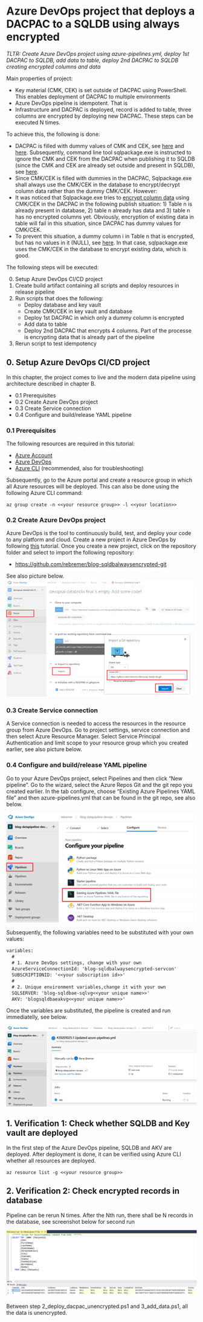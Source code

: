 # Azure DevOps project that deploys a DACPAC to a SQLDB using always encrypted 

*TLTR: Create Azure DevOps project using azure-pipelines.yml, deploy 1st DACPAC to SQLDB, add data to table, deploy 2nd DACPAC to SQLDB creating encrypted columns and data*

Main properties of project:

-	Key material (CMK, CEK) is set outside of DACPAC using PowerShell. This enables deployment of DACPAC to multiple environments 
-	Azure DevOps pipeline is idempotent. That is
  - Infrastructure and DACPAC is deployed, record is added to table, three columns are encrypted by deploying new DACPAC. These steps can be executed N times.

To achieve this, the following is done:
-	DACPAC is filled with dummy values of CMK and CEK, see [here](https://github.com/rebremer/blog-sqldbalwaysencrypted-git/blob/master/data/testdacpacsql-dummycolumn-encrypted/model.sql#L510) and [here](https://github.com/rebremer/blog-sqldbalwaysencrypted-git/blob/master/data/testdacpacsql-dummycolumn-encrypted/model.sql#L517). Subsequently, command line tool sqlpackage.exe is instructed to ignore the CMK and CEK from the DACPAC when publishing it to SQLDB (since the CMK and CEK are already set outside and present in SQLDB), see [here](https://github.com/rebremer/blog-sqldbalwaysencrypted-git/blob/master/data/testdacpacsql-dummycolumn-encrypted/model.sql#L517). 
-	Since CMK/CEK is filled with dummies in the DACPAC, Sqlpackage.exe shall always use the CMK/CEK in the database to encrypt/decrypt column data rather than the dummy CMK/CEK. However:
 - It was noticed that Sqlpackage.exe tries to [encrypt column data](https://docs.microsoft.com/en-us/sql/relational-databases/security/encryption/configure-always-encrypted-using-dacpac?view=sql-server-ver15) using CMK/CEK in the DACPAC in the following publish situation: 1) Table n is already present in database, 2) table n already has data and 3) table n has no encrypted columns yet. Obviously, encryption of existing data in table will fail in this situation, since DACPAC has dummy values for CMK/CEK. 
 - To prevent this situation, a dummy column i in Table n that is encrypted, but has no values in it (NULL), see [here](https://github.com/rebremer/blog-sqldbalwaysencrypted-git/blob/master/data/testdacpacsql-dummycolumn-encrypted/model.sql#L52). In that case, sqlpackage.exe uses the CMK/CEK in the database to encrypt existing data, which is good.

The following steps will be executed:

0. Setup Azure DevOps CI/CD project 
1. Create build artifact containing all scripts and deploy resources in release pipeline
2. Run scripts that does the following:
   - Deploy database and key vault
   - Create CMK/CEK in key vault and database
   - Deploy 1st DACPAC in which only a dummy column is encrypted
   - Add data to table
   - Deploy 2nd DACPAC that encrypts 4 columns. Part of the processe is encrypting data that is already part of the pipeline
3. Rerun script to test idempotency

## 0. Setup Azure DevOps CI/CD project 

In this chapter, the project comes to live and the modern data pipeline using architecture described in chapter B.
- 0.1 Prerequisites
- 0.2 Create Azure DevOps project
- 0.3 Create Service connection
- 0.4 Configure and build/release YAML pipeline

### 0.1 Prerequisites

The following resources are required in this tutorial:

- [Azure Account](https://azure.microsoft.com/en-us/free/)
- [Azure DevOps](https://azure.microsoft.com/en-us/services/devops/)
- [Azure CLI](https://docs.microsoft.com/en-us/cli/azure/install-azure-cli?view=azure-cli-latest) (recommended, also for troubleshooting)

Subsequently, go to the Azure portal and create a resource group in which all Azure resources will be deployed. This can also be done using the following Azure CLI command:

```azurecli-interactive
az group create -n <<your resource group>> -l <<your location>>
```

### 0.2 Create Azure DevOps project

Azure DevOps is the tool to continuously build, test, and deploy your code to any platform and cloud. Create a new project in Azure DevOps by following [this](https://docs.microsoft.com/en-us/azure/devops/organizations/projects/create-project?view=azure-devops&tabs=preview-page&viewFallbackFrom=vsts) tutorial. Once you create a new project, click on the repository folder and select to import the following repository:

- https://github.com/rebremer/blog-sqldbalwaysencrypted-git

See also picture below. 
![Architecture](pictures/add_repository.png)

### 0.3 Create Service connection

A Service connection is needed to access the resources in the resource group from Azure DevOps. Go to project settings, service connection and then select Azure Resource Manager. Select Service Principal Authentication and limit scope to your resource group which you created earlier, see also picture below.


### 0.4 Configure and build/release YAML pipeline

Go to your Azure DevOps project, select Pipelines and then click “New pipeline”. Go to the wizard, select the Azure Repos Git and the git repo you created earlier. In the tab configure, choose “Existing Azure Pipelines YAML file” and then azure-pipelines.yml that can be found in the git repo, see also below.

![azure_yaml_pipeline](pictures/azure_yaml_pipeline.png)

Subsequently, the following variables need to be substituted with your own values:

```
variables: 
  #
  # 1. Azure DevOps settings, change with your own
  AzureServiceConnectionId: 'blog-sqldbalwaysencrypted-servcon'
  SUBSCRIPTIONID: '<<your subscription id>>'
  #
  # 2. Unique environment variables,change it with your own
  SQLSERVER: 'blog-sqldbae-sqlvg<<your unique name>>'
  AKV: 'blogsqldbaeakvg<<your unique name>>'
```

Once the variables are substituted, the pipeline is created and run immediatelly, see below.

![Architecture](pictures/run_pipelines.png)

## 1. Verification 1: Check whether SQLDB and Key vault are deployed

In the first step of the Azure DevOps pipeline, SQLDB and AKV are deployed. After deployment is done, it can be verified using Azure CLI whether all resources are deployed.

```azurecli-interactive
az resource list -g <<your resource group>>
```

## 2. Verification 2: Check encrypted records in database

Pipeline can be rerun N times. After the Nth run, there shall be N records in the database, see screenshot below for second run

![Azure DevOps test results](pictures/sql_encrypted_records.png)

Between step 2_deploy_dacpac_unencrypted.ps1 and 3_add_data.ps1, all the data is unencrypted.